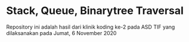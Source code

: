 <h1>Stack, Queue, Binarytree Traversal</h1>

Repository ini adalah hasil dari klinik koding ke-2 pada ASD TIF yang dilaksanakan pada Jumat, 6 November 2020
<br>
<br>
